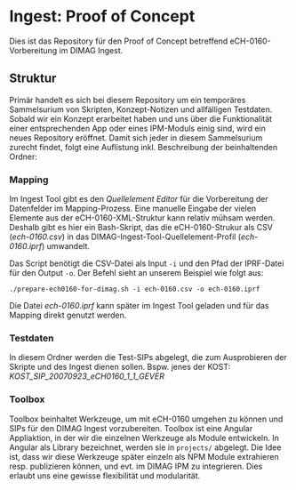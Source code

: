 # Ingest: Proof of Concept

Dies ist das Repository für den Proof of Concept betreffend eCH-0160-Vorbereitung im DIMAG Ingest. 

## Struktur

Primär handelt es sich bei diesem Repository um ein temporäres Sammelsurium von Skripten, Konzept-Notizen und allfälligen Testdaten. Sobald wir ein Konzept erarbeitet haben und uns über die Funktionalität einer entsprechenden App oder eines IPM-Moduls einig sind, wird ein neues Repository eröffnet. Damit sich jeder in diesem Sammelsurium zurecht findet, folgt eine Auflistung inkl. Beschreibung der beinhaltenden Ordner:

### Mapping

Im Ingest Tool gibt es den *Quellelement Editor* für die Vorbereitung der Datenfelder im Mapping-Prozess. Eine manuelle Eingabe der vielen Elemente aus der eCH-0160-XML-Struktur kann relativ mühsam werden. Deshalb gibt es hier ein Bash-Skript, das die eCH-0160-Strukur als CSV (*ech-0160.csv*) in das DIMAG-Ingest-Tool-Quellelement-Profil (*ech-0160.iprf*) umwandelt. 

Das Script benötigt die CSV-Datei als Input `-i` und den Pfad der IPRF-Datei für den Output `-o`. Der Befehl sieht an unserem Beispiel wie folgt aus:

```shell
./prepare-ech0160-for-dimag.sh -i ech-0160.csv -o ech-0160.iprf
```

Die Datei *ech-0160.iprf* kann später im Ingest Tool geladen und für das Mapping direkt genutzt werden.


### Testdaten

In diesem Ordner werden die Test-SIPs abgelegt, die zum Ausprobieren der Skripte und des Ingest dienen sollen. Bspw. jenes der KOST: *KOST_SIP_20070923_eCH0160_1_1_GEVER*

### Toolbox

Toolbox beinhaltet Werkzeuge, um mit eCH-0160 umgehen zu können und SIPs für den DIMAG Ingest vorzubereiten. Toolbox ist eine Angular Appliaktion, in der wir die einzelnen Werkzeuge als Module entwickeln. In Angular als Library bezeichnet, werden sie in `projects/` abgelegt. Die Idee ist, dass wir diese Werkzeuge später einzeln als NPM Module extrahieren resp. publizieren können, und evt. im DIMAG IPM zu integrieren. Dies erlaubt uns eine gewisse flexibilität und modularität.